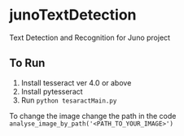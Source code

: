 # junoTextDetection
Text Detection and Recognition for Juno project

## To Run
1. Install tesseract ver 4.0 or above
2. Install pytesseract
3. Run `python tesaractMain.py`

To change the image change the path in the code
`analyse_image_by_path('<PATH_TO_YOUR_IMAGE>')`
